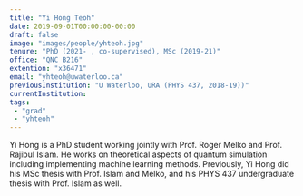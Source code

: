 ```yaml
---
title: "Yi Hong Teoh"
date: 2019-09-01T00:00:00-00:00
draft: false
image: "images/people/yhteoh.jpg"
tenure: "PhD (2021- , co-supervised), MSc (2019-21)" 
office: "QNC B216"
extention: "x36471"
email: "yhteoh@uwaterloo.ca"
previousInstitution: "U Waterloo, URA (PHYS 437, 2018-19))"
currentInstitution: 
tags:
 - "grad"
 - "yhteoh"
---
```


Yi Hong is a PhD student working jointly with Prof. Roger Melko and Prof. Rajibul Islam. He works on theoretical aspects of quantum simulation including implementing machine learning methods.  Previously, Yi Hong did his MSc thesis with Prof. Islam and Melko, and his PHYS 437 undergraduate thesis with Prof. Islam as well. 

